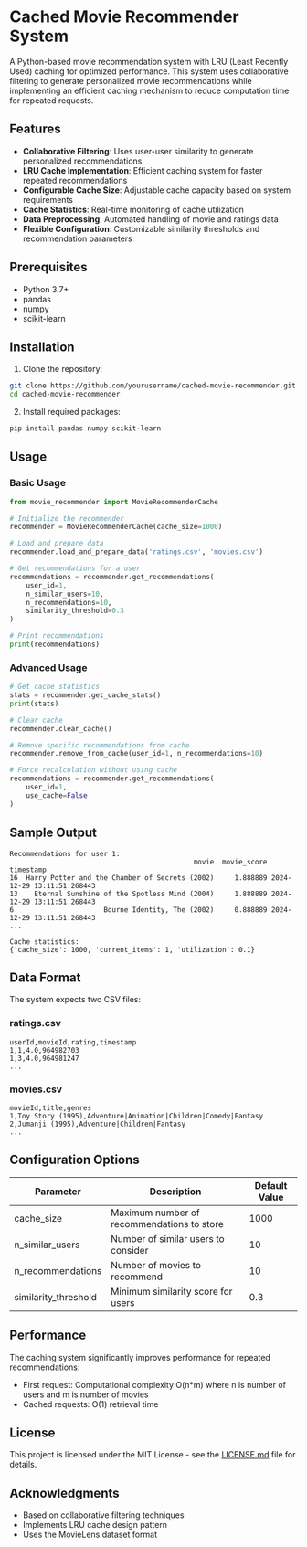 # Cached Movie Recommender System

A Python-based movie recommendation system with LRU (Least Recently Used) caching for optimized performance. This system uses collaborative filtering to generate personalized movie recommendations while implementing an efficient caching mechanism to reduce computation time for repeated requests.

## Features

- **Collaborative Filtering**: Uses user-user similarity to generate personalized recommendations
- **LRU Cache Implementation**: Efficient caching system for faster repeated recommendations
- **Configurable Cache Size**: Adjustable cache capacity based on system requirements
- **Cache Statistics**: Real-time monitoring of cache utilization
- **Data Preprocessing**: Automated handling of movie and ratings data
- **Flexible Configuration**: Customizable similarity thresholds and recommendation parameters

## Prerequisites

- Python 3.7+
- pandas
- numpy
- scikit-learn

## Installation

1. Clone the repository:
```bash
git clone https://github.com/yourusername/cached-movie-recommender.git
cd cached-movie-recommender
```

2. Install required packages:
```bash
pip install pandas numpy scikit-learn
```

## Usage

### Basic Usage

```python
from movie_recommender import MovieRecommenderCache

# Initialize the recommender
recommender = MovieRecommenderCache(cache_size=1000)

# Load and prepare data
recommender.load_and_prepare_data('ratings.csv', 'movies.csv')

# Get recommendations for a user
recommendations = recommender.get_recommendations(
    user_id=1,
    n_similar_users=10,
    n_recommendations=10,
    similarity_threshold=0.3
)

# Print recommendations
print(recommendations)
```

### Advanced Usage

```python
# Get cache statistics
stats = recommender.get_cache_stats()
print(stats)

# Clear cache
recommender.clear_cache()

# Remove specific recommendations from cache
recommender.remove_from_cache(user_id=1, n_recommendations=10)

# Force recalculation without using cache
recommendations = recommender.get_recommendations(
    user_id=1,
    use_cache=False
)
```

## Sample Output

```
Recommendations for user 1:
                                             movie  movie_score                  timestamp
16  Harry Potter and the Chamber of Secrets (2002)     1.888889 2024-12-29 13:11:51.268443
13    Eternal Sunshine of the Spotless Mind (2004)     1.888889 2024-12-29 13:11:51.268443
6                      Bourne Identity, The (2002)     0.888889 2024-12-29 13:11:51.268443
...

Cache statistics:
{'cache_size': 1000, 'current_items': 1, 'utilization': 0.1}
```

## Data Format

The system expects two CSV files:

### ratings.csv
```
userId,movieId,rating,timestamp
1,1,4.0,964982703
1,3,4.0,964981247
...
```

### movies.csv
```
movieId,title,genres
1,Toy Story (1995),Adventure|Animation|Children|Comedy|Fantasy
2,Jumanji (1995),Adventure|Children|Fantasy
...
```

## Configuration Options

| Parameter | Description | Default Value |
|-----------|-------------|---------------|
| cache_size | Maximum number of recommendations to store | 1000 |
| n_similar_users | Number of similar users to consider | 10 |
| n_recommendations | Number of movies to recommend | 10 |
| similarity_threshold | Minimum similarity score for users | 0.3 |

## Performance

The caching system significantly improves performance for repeated recommendations:
- First request: Computational complexity O(n*m) where n is number of users and m is number of movies
- Cached requests: O(1) retrieval time

## License

This project is licensed under the MIT License - see the [LICENSE.md](LICENSE.md) file for details.

## Acknowledgments

- Based on collaborative filtering techniques
- Implements LRU cache design pattern
- Uses the MovieLens dataset format

